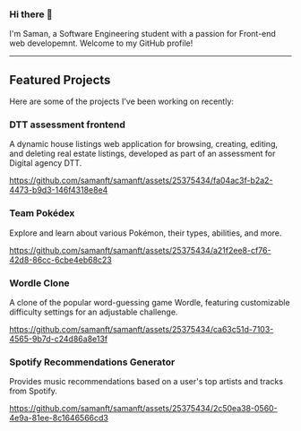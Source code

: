 ### Hi there 👋

I'm Saman, a Software Engineering student with a passion for Front-end web developemnt. Welcome to my GitHub profile!

---

## Featured Projects
Here are some of the projects I've been working on recently:

### DTT assessment frontend
A dynamic house listings web application for browsing, creating, editing, and deleting real estate listings, developed as part of an assessment for Digital agency DTT.


https://github.com/samanft/samanft/assets/25375434/fa04ac3f-b2a2-4473-b9d3-146f4318e8e4




### Team Pokédex
Explore and learn about various Pokémon, their types, abilities, and more.


https://github.com/samanft/samanft/assets/25375434/a21f2ee8-cf76-42d8-86cc-6cbe4eb68c23



### Wordle Clone
A clone of the popular word-guessing game Wordle, featuring customizable difficulty settings for an adjustable challenge.


https://github.com/samanft/samanft/assets/25375434/ca63c51d-7103-4565-9b7d-c24d86a8e13f



### Spotify Recommendations Generator
Provides music recommendations based on a user's top artists and tracks from Spotify.


https://github.com/samanft/samanft/assets/25375434/2c50ea38-0560-4e9a-81ee-8c1646566cd3



